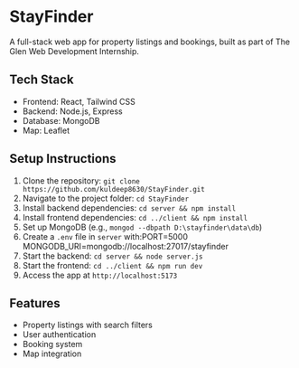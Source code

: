 # StayFinder
A full-stack web app for property listings and bookings, built as part of The Glen Web Development Internship.

## Tech Stack
- Frontend: React, Tailwind CSS
- Backend: Node.js, Express
- Database: MongoDB
- Map: Leaflet

## Setup Instructions
1. Clone the repository: `git clone https://github.com/kuldeep8630/StayFinder.git`
2. Navigate to the project folder: `cd StayFinder`
3. Install backend dependencies: `cd server && npm install`
4. Install frontend dependencies: `cd ../client && npm install`
5. Set up MongoDB (e.g., `mongod --dbpath D:\stayfinder\data\db`)
6. Create a `.env` file in `server` with:PORT=5000 MONGODB_URI=mongodb://localhost:27017/stayfinder
7. Start the backend: `cd server && node server.js`
8. Start the frontend: `cd ../client && npm run dev`
9. Access the app at `http://localhost:5173`

## Features
- Property listings with search filters
- User authentication
- Booking system
- Map integration
